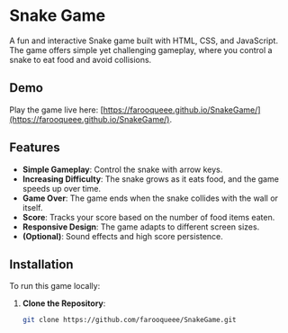 # Snake Game

A fun and interactive Snake game built with HTML, CSS, and JavaScript. The game offers simple yet challenging gameplay, where you control a snake to eat food and avoid collisions.

## Demo

Play the game live here: [https://farooqueee.github.io/SnakeGame/](https://farooqueee.github.io/SnakeGame/).

## Features

- **Simple Gameplay**: Control the snake with arrow keys.
- **Increasing Difficulty**: The snake grows as it eats food, and the game speeds up over time.
- **Game Over**: The game ends when the snake collides with the wall or itself.
- **Score**: Tracks your score based on the number of food items eaten.
- **Responsive Design**: The game adapts to different screen sizes.
- **(Optional)**: Sound effects and high score persistence.

## Installation

To run this game locally:

1. **Clone the Repository**:
   ```bash
   git clone https://github.com/farooqueee/SnakeGame.git

